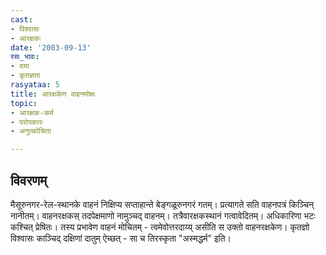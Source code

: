 ```yaml
---
cast:
- विश्वासः
- आरक्षकः
date: '2003-09-13'
रसः_भावः:
- दया
- कृतज्ञता
rasyataa: 5
title: आरक्षकेण वाहनमोक्षः
topic:
- आरक्षक-कर्म
- परोपकारः
- अनुत्कोचिता

---
```


## विवरणम्
मैसूरुनगर-रेल-स्थानके वाहनं निक्षिप्य सप्ताहान्ते बेङ्गळूरुनगरं गतम्। प्रत्यागते सति वाहनपत्रं किञ्चिन् नानीतम्। वाहनरक्षकस् तदपेक्षमाणो नामुञ्चद् वाहनम्। तत्रैवारक्षकस्थानं गत्वावेदितम्। अधिकारिणा भटः कश्चित् प्रेषितः। तस्य प्रभावेण वाहनं मोचितम् - त्वमेवोत्तरदाय्य् असीति स उक्तो वाहनरक्षकेण। कृतज्ञो विश्वासः काञ्चिद् दक्षिणां दातुम् ऐच्छत् - सा च तिरस्कृता "अस्मद्धर्म" इति।

